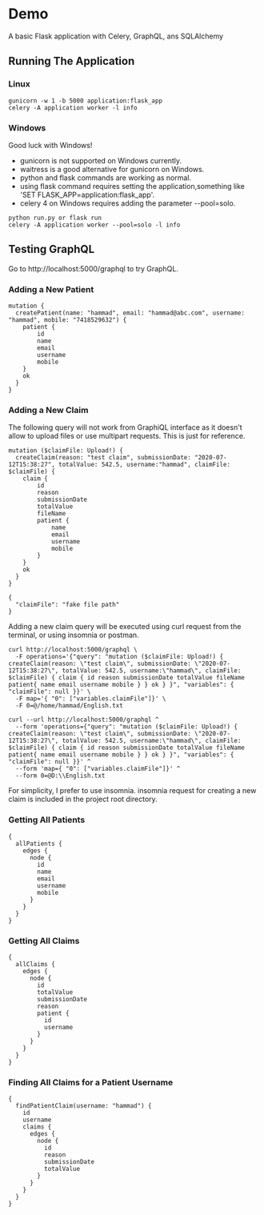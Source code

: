 # Demo
A basic Flask application with Celery, GraphQL, ans SQLAlchemy

## Running The Application
### Linux
```
gunicorn -w 1 -b 5000 application:flask_app
celery -A application worker -l info
```
### Windows
Good luck with Windows!
- gunicorn is not supported on Windows currently.
- waitress is a good alternative for gunicorn on Windows.
- python and flask commands are working as normal.
- using flask command requires setting the application,something like 'SET FLASK_APP=application:flask_app'.
- celery 4 on Windows requires adding the parameter --pool=solo.
```
python run.py or flask run
celery -A application worker --pool=solo -l info
```
## Testing GraphQL
Go to http://localhost:5000/graphql to try GraphQL.
### Adding a New Patient
```
mutation {
  createPatient(name: "hammad", email: "hammad@abc.com", username: "hammad", mobile: "7418529632") {
    patient {
        id
        name
        email
        username
        mobile
    }
    ok
  }
}
```
### Adding a New Claim
The following query will not work from GraphiQL interface as it doesn't allow to upload files or use multipart requests. This is just for reference.
```
mutation ($claimFile: Upload!) {
  createClaim(reason: "test claim", submissionDate: "2020-07-12T15:38:27", totalValue: 542.5, username:"hammad", claimFile: $claimFile) {
    claim { 
        id 
        reason 
        submissionDate 
        totalValue 
        fileName 
        patient {
            name
            email
            username
            mobile
        }
    }
    ok
  }
}

{
  "claimFile": "fake file path"
}
```
Adding a new claim query will be executed using curl request from the terminal, or using insomnia or postman.
```
curl http://localhost:5000/graphql \
  -F operations='{"query": "mutation ($claimFile: Upload!) { createClaim(reason: \"test claim\", submissionDate: \"2020-07-12T15:38:27\", totalValue: 542.5, username:\"hammad\", claimFile: $claimFile) { claim { id reason submissionDate totalValue fileName patient{ name email username mobile } } ok } }", "variables": { "claimFile": null }}' \
  -F map='{ "0": ["variables.claimFile"]}' \
  -F 0=@/home/hammad/English.txt

curl --url http://localhost:5000/graphql ^
  --form 'operations={"query": "mutation ($claimFile: Upload!) { createClaim(reason: \"test claim\", submissionDate: \"2020-07-12T15:38:27\", totalValue: 542.5, username:\"hammad\", claimFile: $claimFile) { claim { id reason submissionDate totalValue fileName patient{ name email username mobile } } ok } }", "variables": { "claimFile": null }}' ^
  --form 'map={ "0": ["variables.claimFile"]}' ^
  --form 0=@D:\\English.txt
```
For simplicity, I prefer to use insomnia. insomnia request for creating a new claim is included in the project root directory.
### Getting All Patients
```
{
  allPatients {
    edges {
      node {
        id
        name
        email
        username
        mobile
      }
    }
  }
}
```
### Getting All Claims 
```
{
  allClaims {
    edges {
      node {
        id
        totalValue
        submissionDate
        reason
        patient {
          id
          username
        }
      }
    }
  }
}
```
### Finding All Claims for a Patient Username
```
{
  findPatientClaim(username: "hammad") {
    id
    username
    claims {
      edges {
        node {
          id
          reason
          submissionDate
          totalValue
        }
      }
    }
  }
}
```
